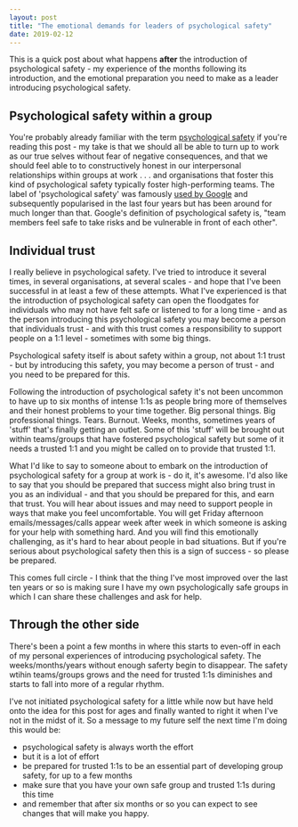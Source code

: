 ```yaml
---
layout: post
title: "The emotional demands for leaders of psychological safety"
date: 2019-02-12
---
```


This is a quick post about what happens **after** the introduction of psychological safety - my experience of the months following its introduction, and the emotional preparation you need to make as a leader introducing psychological safety.

## Psychological safety within a group

You're probably already familiar with the term [psychological safety](https://en.wikipedia.org/wiki/Psychological_safety) if you're reading this post - my take is that we should all be able to turn up to work as our true selves without fear of negative consequences, and that we should feel able to to constructively honest in our interpersonal relationships within groups at work . . . and organisations that foster this kind of psychological safety typically foster high-performing teams. The label of 'psychological safety' was famously [used by Google](https://rework.withgoogle.com/blog/five-keys-to-a-successful-google-team/) and subsequently popularised in the last four years but has been around for much longer than that. Google's definition of psychological safety is, "team members feel safe to take risks and be vulnerable in front of each other".

## Individual trust

I really believe in psychological safety. I've tried to introduce it several times, in several organisations, at several scales - and hope that I've been successful in at least a few of these attempts. What I've experienced is that the introduction of psychological safety can open the floodgates for individuals who may not have felt safe or listened to for a long time - and as the person introducing this psychological safety you may become a person that individuals trust - and with this trust comes a responsibility to support people on a 1:1 level - sometimes with some big things.

Psychological safety itself is about safety within a group, not about 1:1 trust - but by introducing this safety, you may become a person of trust - and you need to be prepared for this. 

Following the introduction of psychological safety it's not been uncommon to have up to six months of intense 1:1s as people bring more of themselves and their honest problems to your time together. Big personal things. Big professional things. Tears. Burnout. Weeks, months, sometimes years of 'stuff' that's finally getting an outlet. Some of this 'stuff' will be brought out within teams/groups that have fostered psychological safety but some of it needs a trusted 1:1 and you might be called on to provide that trusted 1:1.

What I'd like to say to someone about to embark on the introduction of psychological safety for a group at work is - do it, it's awesome. 
I'd also like to say that you should be prepared that success might also bring trust in you as an individual - and that you should be prepared for this, and earn that trust. You will hear about issues and may need to support people in ways that make you feel uncomfortable. You will get Friday afternoon emails/messages/calls appear week after week in which someone is asking for your help with something hard. And you will find this emotionally challenging, as it's hard to hear about people in bad situations. But if you're serious about psychological safety then this is a sign of success - so please be prepared. 

This comes full circle - I think that the thing I've most improved over the last ten years or so is making sure I have my own psychologically safe groups in which I can share these challenges and ask for help.

## Through the other side

There's been a point a few months in where this starts to even-off in each of my personal experiences of introducing psychological safety. The weeks/months/years without enough saferty begin to disappear. The safety wtihin teams/groups grows and the need for trusted 1:1s diminishes and starts to fall into more of a regular rhythm.  

I've not initiated psychological safety for a little while now but have held onto the idea for this post for ages and finally wanted to right it when I've not in the midst of it. So a message to my future self the next time I'm doing this would be:

- psychological safety is always worth the effort
- but it is a lot of effort
- be prepared for trusted 1:1s to be an essential part of developing group safety, for up to a few months
- make sure that you have your own safe group and trusted 1:1s during this time
- and remember that after six months or so you can expect to see changes that will make you happy.
